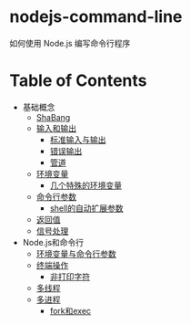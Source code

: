 # nodejs-command-line
如何使用 Node.js 编写命令行程序

Table of Contents
=================

- 基础概念
    - [ShaBang](docs/chapter1.md)
    - [输入和输出](docs/chapter1.md#输入和输出)
        - [标准输入与输出](docs/chapter1.md#输入和输出)
        - [错误输出](docs/chapter1.md#错误输出)
        - [管道](docs/chapter1.md#管道)
    - [环境变量](docs/chapter1.md)
        - [几个特殊的环境变量](docs/chapter1.md#几个特殊的环境变量)
    - [命令行参数](docs/chapter1.md)
        - [shell的自动扩展参数](docs/chapter1.md#shell的自动扩展参数)
    - [返回值](docs/chapter1.md)
    - [信号处理](docs/chapter1.md)
- Node.js和命令行
    - [环境变量与命令行参数](docs/chapter2.md)
    - [终端操作](docs/chapter2.md)
        - [非打印字符](docs/chapter2.md)
    - [多线程](docs/chapter2.md)
    - [多进程](docs/chapter2.md)
        - [fork和exec](docs/chapter2.md)
